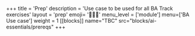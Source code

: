 
+++
title = 'Prep'
description = 'Use case to be used for all BA Track exercises'
layout = 'prep'
emoji= '🧑🏾‍💻'
menu_level = ['module']
menu=['BA Use case']
weight = 1
[[blocks]]
name="TBC"
src="blocks/ai-essentials/prereqs"
+++
